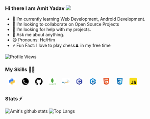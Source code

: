### Hi there I am Amit Yadav <img src="https://media.giphy.com/media/hvRJCLFzcasrR4ia7z/giphy.gif" width="25px">

- 🌱 I’m currently learning Web Development, Android Development.
- 👯 I’m looking to collaborate on Open Source Projects
- 🤔 I’m looking for help with my projects.
- 💬 Ask me about anything.
- 😄 Pronouns: He/Him
- ⚡ Fun Fact: I love to play chess♟️ in my free time

![Profile Views](https://hits.seeyoufarm.com/api/count/incr/badge.svg?url=https://github.com/amit-y11/&title=Profile%20Views)

### My Skills 👨‍💻

<img align="left" alt="Python" width="24px" src="icons/python.png" style='margin:0 10px;'/>
<img align="left" alt="Flask" width="24px" src="icons/flask.png" style='margin:0 10px;'/>
<img align="left" alt="GitHub" width="24px" src="icons/github.png" style='margin:0 10px;'/>
<img align="left" alt="MongoDB" width="24px" src="icons/mongodb.png" style='margin:0 10px;'/>
<img align="left" alt="MySQL" width="24px" src="icons/mysql.png" style='margin:0 10px;'/>
<img align="left" alt="C" width="24px" src="icons/c.png" style='margin:0 10px;'/>
<img align="left" alt="C++" width="24px" src="icons/cpp.png" style='margin:0 10px;'/>
<img align="left" alt="HTML" width="24px" src="icons/html.png" style='margin:0 10px;'/>
<img align="left" alt="CSS" width="24px" src="icons/css.png" style='margin:0 10px;'/>
<img align="left" alt="JavaScript" width="24px" src="icons/javascript.png" style='margin:0 10px;'/>
<br><br>

### Stats ⚡️

![Amit's github stats](https://github-readme-stats.vercel.app/api?username=amit-y11&count_private=true&include_all_commits=true&theme=light&show_icons=true)
![Top Langs](https://github-readme-stats.vercel.app/api/top-langs/?username=amit-y11&theme=light)
